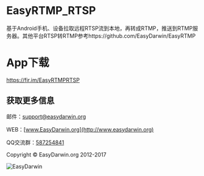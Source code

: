 # EasyRTMP_RTSP
基于Android手机、设备拉取远程RTSP流到本地，再转成RTMP，推送到RTMP服务器。其他平台RTSP转RTMP参考https://github.com/EasyDarwin/EasyRTMP

# App下载
https://fir.im/EasyRTMPRTSP

## 获取更多信息 ##

邮件：[support@easydarwin.org](mailto:support@easydarwin.org) 

WEB：[www.EasyDarwin.org](http://www.easydarwin.org)

QQ交流群：[587254841](https://jq.qq.com/?_wv=1027&k=4ASE72a)

Copyright &copy; EasyDarwin.org 2012-2017

![EasyDarwin](http://www.easydarwin.org/skin/easydarwin/images/wx_qrcode.jpg)
